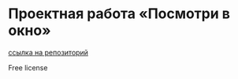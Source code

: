 # Проектная работа «Посмотри в окно»

[ссылка на репозиторий](https://github.com/Ivan-Starykh/posmotri_v_okno.git)

Free license